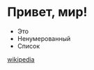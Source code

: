 # Привет, мир!
* Это
* Ненумерованный
* Список
  
[wikipedia](https://ru.wikipedia.org/wiki/Википедия)
